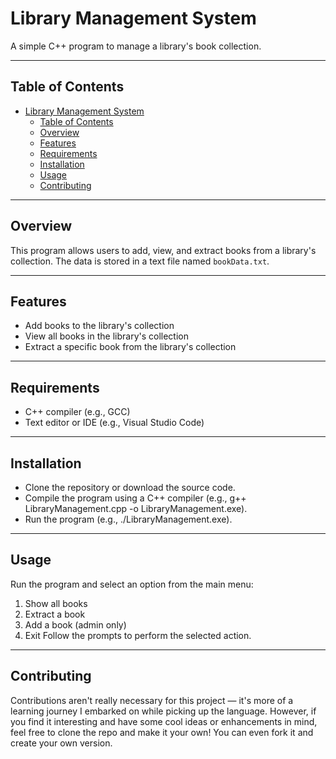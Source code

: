 # Library Management System
A simple C++ program to manage a library's book collection.


-----------------
## Table of Contents
- [Library Management System](#library-management-system)
  - [Table of Contents](#table-of-contents)
  - [Overview](#overview)
  - [Features](#features)
  - [Requirements](#requirements)
  - [Installation](#installation)
  - [Usage](#usage)
  - [Contributing](#contributing)

------------
## Overview
This program allows users to add, view, and extract books from a library's collection. The data is stored in a text file named `bookData.txt`.

------------
## Features
- Add books to the library's collection
- View all books in the library's collection
- Extract a specific book from the library's collection

---------------
## Requirements
- C++ compiler (e.g., GCC)
- Text editor or IDE (e.g., Visual Studio Code)

---------------
## Installation
- Clone the repository or download the source code.
- Compile the program using a C++ compiler (e.g., g++ LibraryManagement.cpp -o LibraryManagement.exe).
- Run the program (e.g., ./LibraryManagement.exe).

---------------
## Usage
Run the program and select an option from the main menu:
1. Show all books
2. Extract a book
3. Add a book (admin only)
4. Exit
Follow the prompts to perform the selected action.

------------
## Contributing
Contributions aren't really necessary for this project — it's more of a learning journey I embarked on while picking up the language. However, if you find it interesting and have some cool ideas or enhancements in mind, feel free to clone the repo and make it your own! You can even fork it and create your own version.